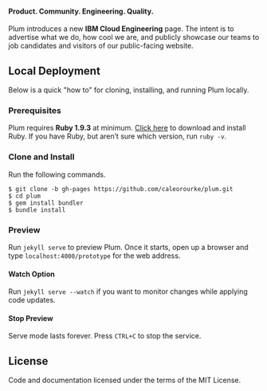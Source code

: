 #### Product. Community. Engineering. Quality.

Plum introduces a new **IBM Cloud Engineering** page. The intent is to advertise what we do, how cool we are, and publicly showcase our teams to job candidates and visitors of our public-facing website.

## Local Deployment

Below is a quick "how to" for cloning, installing, and running Plum locally.

### Prerequisites

Plum requires __Ruby 1.9.3__ at minimum. [Click here](http://www.ruby-lang.org/en/installation) to download and install Ruby. If you have Ruby, but aren’t sure which version, run `ruby -v`.

### Clone and Install

Run the following commands.

    $ git clone -b gh-pages https://github.com/caleorourke/plum.git
    $ cd plum
    $ gem install bundler
    $ bundle install

### Preview

Run `jekyll serve` to preview Plum. Once it starts, open up a browser and type `localhost:4000/prototype` for the web address.

#### Watch Option

Run `jekyll serve --watch` if you want to monitor changes while applying code updates.

#### Stop Preview

Serve mode lasts forever. Press `CTRL+C` to stop the service.

## License

Code and documentation licensed under the terms of the MIT License.
